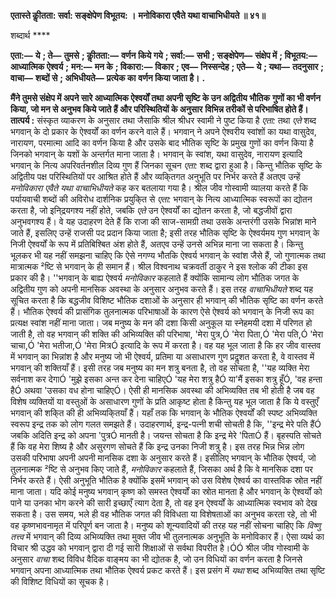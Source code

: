 **एतास्ते कीॢतता: सर्वा: सङ्क्षेपेण विभूतय: ।** **मनोविकारा एवैते यथा वाचाभिधीयते ॥ ४१॥** 

शब्दार्थ **** 

**एता:—** **ये** **; ते—** **तुमसे** **; कीॢतता:—** **वर्णन किये गये** **; सर्वा:—** **सभी** **; सङ्क्षेपेण—** **संक्षेप में** **; विभूतय:—** **आध्यात्मिक ऐश्वर्य** **;** **मन:—** **मन के** **; विकारा:—** **विकार** **; एव—** **निस्सन्देह** **; एते—** **ये** **; यथा—** **तदनुसार** **; वाचा—** **शब्दों से** **; अभिधीयते—** **प्रत्येक का** **वर्णन किया जाता है।** **.** 

**मैंने तुमसे संक्षेप में अपने सारे आध्यात्मिक ऐश्वर्यों तथा अपनी सृष्टि के उन अद्वितीय भौतिक** **गुणों का भी वर्णन किया, जो मन से अनुभव किये जाते हैं और परिस्थितियों के अनुसार** **विभिन्न तरीकों से परिभाषित होते हैं।** **तात्पर्य :** संस्कृत व्याकरण के अनुसार तथा जैसाकि श्रील श्रीधर स्वामी ने पुष्ट किया है *एता:* तथा *एते* शब्द भगवान् के दो प्रकार के ऐश्वर्यों का वर्णन करने वाले हैं। भगवान् ने अपने ऐश्वरीय स्वांशों का यथा वासुदेव, नारायण, परमात्मा आदि का वर्णन किया है और उसके बाद भौतिक सृष्टि के प्रमुख गुणों का वर्णन किया है जिनको भगवान् के यशों के अन्तर्गत माना जाता है। भगवान् के स्वांश, यथा वासुदेव, नारायण इत्यादि भगवान् के नित्य अपरिवर्तनशील दिव्य गुण हैं जिनका सूचन *एता:* शब्द द्वारा हुआ है। किन्तु भौतिक सृष्टि के अद्वितीय पक्ष परिस्थितियों पर आश्रित होते हैं और व्यकि्तगत अनुभूति पर निर्भर करते हैं अतएव उन्हें *मनोविकारा एवैते यथा वाचाभिधीयते* कह कर बतलाया गया है। श्रील जीव गोस्वामी व्यालया करते हैं कि पर्यायवाची शब्दों की अविरोध दार्शनिक प्रयुकि्त से *एता:* भगवान् के नित्य आध्यात्मिक स्वरूपों का द्योतन करता है, जो इनि्द्रयगश्य नहीं होते, जबकि *एते* उन ऐश्वर्यों का द्योतन करता है, जो बद्धजीवों द्वारा अनुभवगश्य हैं। वे यह उदाहरण देते हैं कि राजा की साज-सामग्री तथा उसके अन्तरंगी उसके भिन्नांश माने जाते हैं, इसलिए उन्हें राजसी पद प्रदान किया जाता है; इसी तरह भौतिक सृष्टि के ऐश्वर्यमय गुण भगवान् के निजी ऐश्वर्यों के रूप में प्रतिबिश्बित अंश होते हैं, अतएव उन्हें उनसे अभिन्न माना जा सकता है। किन्तु भूलकर भी यह नहीं समझना चाहिए कि ऐसे नगण्य भौतकि ऐश्वर्य भगवान् के स्वांश जैसे हैं, जो गुणात्मक तथा मात्रात्मक ²ष्टि से भगवान् के ही समान हैं। श्रील विश्वनाथ चक्रवर्ती ठाकुर ने इस श्लोक की टीका इस प्रकार की है। ''भगवान् के बाह्य ऐश्वर्य *मनोविकार* कहलाते हैं क्योंकि सामान्य लोग भौतिक जगत के अद्वितीय गुण को अपनी मानसिक अवस्था के अनुसार अनुभव करते हैं। इस तरह *वाचाभिधीयते* शब्द यह सूचित करता है कि बद्धजीव विशिष्ट भौतिक दशाओं के अनुसार ही भगवान् की भौतिक सृष्टि का वर्णन करते हैं। भौतिक ऐश्वर्य की प्रासंगिक तुलनात्मक परिभाषाओं के कारण ऐसे ऐश्वर्य को भगवान् के निजी रूप का प्रत्यक्ष स्वांश नहीं माना जाता। जब मनुष्य के मन की दशा किसी अनुकूल या स्नेहमयी दशा में परिणत हो जाती है, तो वह भगवान् की शक्ति की अभिव्यक्ति की परिभाषा, 'मेरा पुत्र,Ó 'मेरा पिता,Ó 'मेरा पति,Ó 'मेरा चाचा,Ó 'मेरा भतीजा,Ó 'मेरा मित्रÓ इत्यादि के रूप में करता है। वह यह भूल जाता है कि हर जीव वास्तव में भगवान् का भिन्नांश है और मनुष्य जो भी ऐश्वर्य, प्रतिमा या असाधारण गुण प्रदॢशत करता है, वे वास्तव में भगवान् की शक्तियाँ हैं। इसी तरह जब मनुष्य का मन शत्रु बनता है, तो वह सोचता है, ''यह व्यक्ति मेरा सर्वनाश कर देगाÓ 'मुझे इसका अन्त कर देना चाहिएÓ 'यह मेरा शत्रु हैÓ या'मैं इसका शत्रु हूँÓ, 'वह हन्ता हैÓ अथवा 'उसका वध होना चाहिएÓ। ऐसी ही मानसिक अवस्था की अभिव्यक्ति तब भी होती है जब वह विशेष व्यक्तियों या वस्तुओं के असाधारण गुणों के प्रति आकृष्ट होता है किन्तु यह भूल जाता है कि ये वस्तुएँ भगवान् की शकि्त की ही अभिव्यकि्तयाँ हैं। यहाँ तक कि भगवान् के भौतिक ऐश्वर्यों की स्पष्ट अभिव्यक्ति स्वरूप इन्द्र तक को लोग गलत समझते हैं। उदाहरणार्थ, इन्द्र-पत्नी शची सोचती है कि, ''इन्द्र मेरे पति हैंÓ जबकि अदिति इन्द्र को अपना 'पुत्रÓ मानती है। जयन्त सोचता है कि इन्द्र मेरे 'पिताÓ हैं। बृहस्पति सोचते हैं कि वह मेरा शिष्य है और असुरगण सोचते हैं कि इन्द्र उनका निजी शत्रु है। इस तरह भिन्न भिन्न लोग उसकी परिभाषा अपनी अपनी मानसिक दशा के अनुसार करते हैं। इसीलिए भगवान् के भौतिक ऐश्वर्य, जो तुलनात्मक ²ष्टि से अनुभव किए जाते हैं, *मनोविकार* कहलाते हैं, जिसका अर्थ है कि वे मानसिक दशा पर निर्भर करते हैं। ऐसी अनुभूति भौतिक है क्योंकि इसमें भगवान् को उस विशेष ऐश्वर्य का वास्तविक स्रोत नहीं माना जाता। यदि कोई मनुष्य भगवान् कृष्ण को समस्त ऐश्वर्यों का स्रोत मानता है और भगवान् के ऐश्वर्यों को पाने या उनका भोग करने की सारी इच्छाएँ त्याग देता है, तो वह इन ऐश्वर्यों के आध्यात्मिक स्वभाव को देख सकता है। उस समय, भले ही वह भौतिक जगत की विविधता या विशेषताओं का अनुभव करता रहे, तो भी वह कृष्णभावनामृत में परिपूर्ण बन जाता है। मनुष्य को शून्यवादियों की तरह यह नहीं सोचना चाहिए कि *विष्णु तत्त्व* में भगवान् की दिव्य अभिव्यक्ति तथा मुक्त जीव भी तुलनात्मक अनुभूति के मनोविकार हैं। ऐसा व्यर्थ का विचार श्री उद्धव को भगवान् द्वारा दी गई सारी शिक्षाओं से सर्वथा विपरीत है।ÓÓ श्रील जीव गोस्वामी के अनुसार *वाचा* शब्द विविध वैदिक वाङ्मय का भी द्योतक है, जो उन विधियों का वर्णन करता है जिनसे भगवान् अपना आध्यात्मिक तथा भौतिक ऐश्वर्य प्रकट करते हैं। इस प्रसंग में *यथा* शब्द अभिव्यक्ति तथा सृष्टि की विशिष्ट विधियों का सूचक है।  